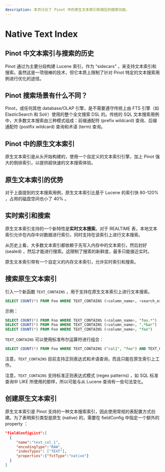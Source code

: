```yaml
---
description: 本页讨论了 Pinot 中的原生文本索引和相应的搜索功能。
---
```


# Native Text Index

## Pinot 中文本索引与搜索的历史

Pinot 通过为主要分段构建 Lucene 索引，作为 “sidecars” ，来支持文本索引和搜索。虽然这是一项很棒的技术，但它本质上限制了针对 Pinot 特定的文本搜索用例进行优化的途径。

## Pinot 搜索场景有什么不同？

Pinot，或任何其他 database/OLAP 引擎，是不需要遵守传统上由 FTS 引擎（如 ElasticSearch 和 Solr）使用的整个全文搜索 DSL 的。传统的 SQL 文本搜索用例中，大多数文本搜索由三种模式组成：前缀通配符 (prefix wildcard) 查询、后缀通配符 (postfix wildcard) 查询和术语 (term) 查询。

## Pinot 中的原生文本索引

原生文本索引是从头开始构建的，使用一个自定义的文本索引引擎，加上 Pinot 强大的倒排索引，以提供超快速的文本搜索体验。

## 原生文本索引的优势

对于上面提到的文本搜索用例，原生文本索引比基于 Lucene 的索引快 80-120% ，占用的磁盘空间也小了 40% 。

## 实时索引和搜索

原生文本索引支持的一个新特性是**实时文本搜索**。对于 REALTIME 表，本地文本索引允许在内存中对数据进行索引，同时支持在该索引上进行文本搜索。

从历史上看，大多数文本索引都依赖于先写入内存中的文本索引，然后封好 (sealed) ，然后才能进行搜索。这限制了搜索的新鲜度，最多只能接近实时。

原生文本索引带有一个自定义的内存文本索引，允许实时索引和搜索。

## 搜索原生文本索引

引入一个新函数 `TEXT_CONTAINS` ，用于支持在原生文本索引上进行文本搜索。

```SQL
SELECT COUNT(*) FROM Foo WHERE TEXT_CONTAINS (<column_name>, <search_expression>)
```

示例：

```SQL
SELECT COUNT(*) FROM Foo WHERE TEXT_CONTAINS (<column_name>, "foo.*")
SELECT COUNT(*) FROM Foo WHERE TEXT_CONTAINS (<column_name>, ".*bar")
SELECT COUNT(*) FROM Foo WHERE TEXT_CONTAINS (<column_name>, "foo")
```

`TEXT_CONTAINS` 可以使用标准布尔运算符进行组合：

```SQL
SELECT COUNT(*) FROM Foo WHERE TEXT_CONTAINS ("col1", "foo") AND TEXT_CONTAINS ("col2", "bar")
```

注意，`TEXT_CONTAINS` 目前支持正则表达式和术语查询，而且只能在原生索引上工作。

注意，`TEXT_CONTAINS` 支持标准正则表达式模式 (regex patterns) ，如 SQL 标准查询中 LIKE 所使用的那样，所以可能与从 Lucene 查询有一些句法变化。

## 创建原生文本索引

原生文本索引是 Pinot 支持的一种文本搜索索引，因此使用常规的表配置方式创建。为了表明索引类型是原生 (native) 的，需要在 fieldConfig 中指定一个额外的 property ：

```json
"fieldConfigList":[
  {
     "name":"text_col_1",
     "encodingType":"RAW",
     "indexTypes": ["TEXT"],
     "properties":{"fstType":"native"}
  }
]
```
